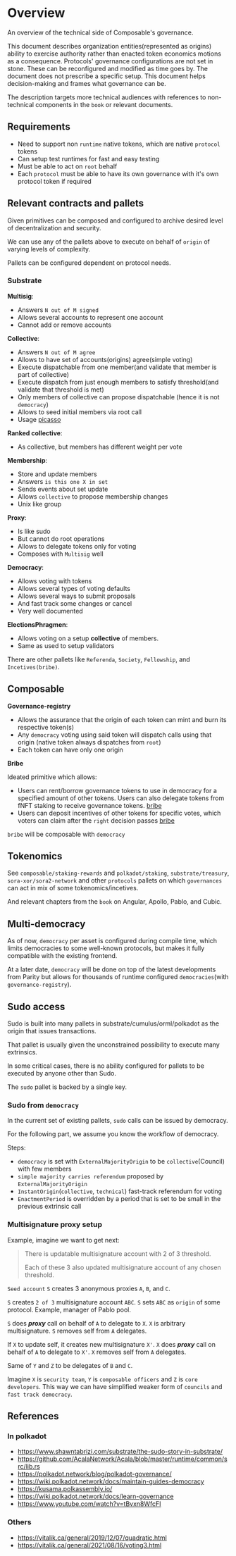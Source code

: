 # Overview

An overview of the technical side of Composable's governance.

This document describes organization entities(represented as origins) ability to exercise authority rather than enacted token economics motions as a consequence.
Protocols' governance configurations are not set in stone. These can be reconfigured and modified as time goes by. The document does not prescribe a specific setup.
This document helps decision-making and frames what governance can be.

The description targets more technical audiences with references to non-technical components in the `book` or relevant documents.

## Requirements

- Need to support non `runtime` native tokens, which are native `protocol` tokens
- Can setup test runtimes for fast and easy testing
- Must be able to act on `root` behalf
- Each `protocol` must be able to have its own governance with it's own protocol token if required

## Relevant contracts and pallets

Given primitives can be composed and configured to archive desired level of decentralization and security.

We can use any of the pallets above to execute on behalf of `origin` of varying levels of complexity.

Pallets can be configured dependent on protocol needs.

### Substrate

**Multisig**:

- Answers `N out of M signed`
- Allows several accounts to represent one account
- Cannot add or remove accounts

 **Collective**:

- Answers `N out of M agree`
- Allows to have set of accounts(origins) agree(simple voting)
- Execute dispatchable from one member(and validate that member is part of collective)
- Execute dispatch from just enough members to satisfy threshold(and validate that threshold is
   met)
- Only members of collective can propose dispatchable (hence it is not `democracy`)
- Allows to seed initial members via root call
- Usage [picasso](../book/src/products/the-picasso-parachain/council.md)

 **Ranked collective**:

- As collective, but members has different weight per vote

 **Membership**:

- Store and update members
- Answers `is this one X in set`
- Sends events about set update
- Allows `collective` to propose membership changes
- Unix like group

 **Proxy**:

- Is like sudo
- But cannot do root operations
- Allows to delegate tokens only for voting
- Composes with `Multisig` well

**Democracy**:

- Allows voting with tokens
- Allows several types of voting defaults
- Allows several ways to submit proposals
- And fast track some changes or cancel
- Very well documented

**ElectionsPhragmen**:

- Allows voting on a setup **collective** of members.
- Same as used to setup validators

There are other pallets like `Referenda`, `Society`, `Fellowship`, and `Incetives(bribe)`.

## Composable

 **Governance-registry**

- Allows the assurance that the origin of each token can mint and burn its respective token(s)
- Any `democracy` voting using said token will dispatch calls using that origin (native token always dispatches from `root`)
- Each token can have only one origin

 **Bribe**

Ideated primitive which allows:

- Users can rent/borrow governance tokens to use in democracy for a specified amount of other tokens. Users can also delegate tokens from fNFT staking to receive governance tokens. [bribe]
- Users can deposit incentives of other tokens for specific votes, which voters can claim after the `right` decision passes [bribe]

`bribe` will be composable with `democracy`

## Tokenomics

See `composable/staking-rewards` and `polkadot/staking`, `substrate/treasury`, `sora-xor/sora2-network` and other `protocols` pallets on which `governances` can act in mix of some tokenomics/incetives.

And relevant chapters from the `book` on Angular, Apollo, Pablo, and Cubic.

## Multi-democracy

As of now, `democracy` per asset is configured during compile time, which limits democracies to some well-known protocols, but makes it fully compatible with the existing frontend.

At a later date, `democracy` will be done on top of the latest developments from Parity but allows for thousands of runtime configured `democracies`(with `governance-registry`).

## Sudo access

Sudo is built into many pallets in substrate/cumulus/orml/polkadot as the origin that issues transactions.

That pallet is usually given the unconstrained possibility to execute many extrinsics.

In some critical cases, there is no ability configured for pallets to be executed by anyone other than Sudo.

The `sudo` pallet is backed by a single key.

### Sudo from `democracy`

In the current set of existing pallets, `sudo` calls can be issued by democracy.

For the following part, we assume you know the workflow of democracy.

Steps:

- `democracy` is set with `ExternalMajorityOrigin` to be `collective`(Council) with few members
- `simple majority carries referendum` proposed by `ExternalMajorityOrigin`
- `InstantOrigin`(`collective`, `technical`) fast-track referendum for voting
- `EnactmentPeriod` is overridden by a period that is set to be small in the previous extrinsic call

### Multisignature proxy setup

Example, imagine we want to get next:

> There is updatable multisignature account with 2 of 3 threshold.
>
> Each of these 3 also updated multisignature account of any chosen threshold.

`Seed account` `S` creates 3 anonymous proxies `A`, `B`, and `C`.

`S` creates `2 of 3` multisignature account `ABC`. `S` sets `ABC` as `origin` of some protocol.
Example, manager of Pablo pool.

`S` does ***proxy*** call on behalf of `A` to delegate to `X`. `X` is arbitrary multisignature.
`S` removes self from `A` delegates.

If `X` to update self, it creates new multisignature `X'`.
`X` does ***proxy*** call on behalf of `A` to delegate to `X'`.
`X` removes self from `A` delegates.

Same of `Y` and `Z` to be delegates of `B` and `C`.

Imagine `X` is `security team`, `Y` is `composable officers` and `Z` is `core developers`.
This way we can have simplified weaker form of `councils` and `fast track democracy`.

## References

### In polkadot

- <https://www.shawntabrizi.com/substrate/the-sudo-story-in-substrate/>
- <https://github.com/AcalaNetwork/Acala/blob/master/runtime/common/src/lib.rs>
- <https://polkadot.network/blog/polkadot-governance/>
- <https://wiki.polkadot.network/docs/maintain-guides-democracy>
- <https://kusama.polkassembly.io/>
- <https://wiki.polkadot.network/docs/learn-governance>
- <https://www.youtube.com/watch?v=tBvxn8WfcFI>

### Others

- <https://vitalik.ca/general/2019/12/07/quadratic.html>
- <https://vitalik.ca/general/2021/08/16/voting3.html>

[bribe]: https://bribe.gitbook.io/bribe/
